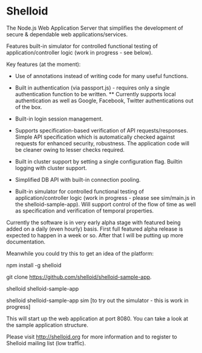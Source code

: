 Shelloid
========

The Node.js Web Application Server that simplifies the development of secure & dependable web applications/services.

Features built-in simulator for controlled functional testing of application/controller logic (work in progress - see below).

Key features (at the moment):

* Use of annotations instead of writing code for many useful functions.

* Built in authentication (via passport.js) - requires only a single authentication function to be written. 
** Currently supports local authentication as well as Google, Facebook, Twitter authentications out of the box.

* Built-in login session management.

* Supports specification-based verification of API requests/responses. Simple API specification which is automatically checked against requests for enhanced security, robustness. The application code will be cleaner owing to lesser checks required.

* Built in cluster support by setting a single configuration flag. Builtin logging with cluster support.

* Simplified DB API with built-in connection pooling.

* Built-in simulator for controlled functional testing of application/controller logic (work in progress - please see sim/main.js in the shelloid-sample-app). Will support control of the flow of time as well as specification and verification of temporal properties.

Currently the software is in very early alpha stage with featured being added on a daily (even hourly) basis. First full featured alpha release is expected to happen in a week or so. After that I will be putting up more documentation.

Meanwhile you could try this to get an idea of the platform:

npm install -g shelloid

git clone https://github.com/shelloid/shelloid-sample-app.

shelloid shelloid-sample-app

shelloid shelloid-sample-app sim [to try out the simulator - this is work in progress]

This will start up the web application at port 8080. You can take a look at the sample application structure.

Please visit http://shelloid.org for more information and to register to Shelloid mailing list (low traffic).


